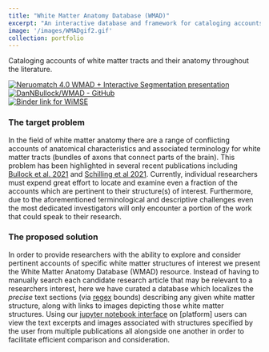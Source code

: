 ```yaml
---
title: "White Matter Anatomy Database (WMAD)"
excerpt: "An interactive database and framework for cataloging accounts of white matter tracts and their anatomy throughout the literature."
image: '/images/WMADgif2.gif'
collection: portfolio
---
```


Cataloging accounts of white matter tracts and their anatomy throughout the literature.

<p style="text-align:center">

<a href='https://www.youtube.com/watch?v=FAV5HdVQ91c'><img src='https://img.youtube.com/vi/FAV5HdVQ91c/0.jpg' alt='Neruomatch 4.0 WMAD + Interactive Segmentation presentation'></a>
<br/>
<a href='https://github.com/DanNBullock/WMAD'><img src='https://gh-card.dev/repos/DanNBullock/WMAD.svg' alt='DanNBullock/WMAD - GitHub'></a>
<br/>
<a href='https://mybinder.org/v2/gh/DanNBullock/WMAD/main?filepath=Notebooks%2FInteract_With_WMAD.ipynb'><img src='https://mybinder.org/badge_logo.svg' alt='Binder link for WiMSE'></a>

</p>

### The target problem
In the field of white matter anatomy there are a range of conflicting accounts of anatomical characteristics and associated terminology for white matter tracts (bundles of axons that connect parts of the brain).  This problem has been highlighted in several recent publications including [Bullock et al. 2021](https://psyarxiv.com/fvk5r/) and [Schilling et al 2021](https://doi.org/10.1016/j.neuroimage.2021.118502).  Currently, individual researchers must expend great effort to locate and examine even a fraction of the accounts which are pertinent to their structure(s) of interest.  Furthermore, due to the aforementioned terminological and descriptive challenges even the most dedicated investigators will only encounter a portion of the work that could speak to their research.

### The proposed solution
In order to provide researchers with the ability to explore and consider pertinent accounts of specific white matter structures of interest we present the White Matter Anatomy Database (WMAD) resource.  Instead of having to manually search each candidate research article that may be relevant to a researchers interest, here we have curated a database which localizes the _precise_ text sections (via [regex](https://en.wikipedia.org/wiki/Regular_expression) bounds) describing any given white matter structure, along with links to images depicting those white matter structures.  Using our [jupyter notebook interface](https://github.com/DanNBullock/WMAD/blob/main/Notebooks/Interact_With_WMAD.ipynb) on [platform] users can view the text excerpts and images associated with structures specified by the user from multiple publications all alongside one another in order to facilitate efficient comparison and consideration.